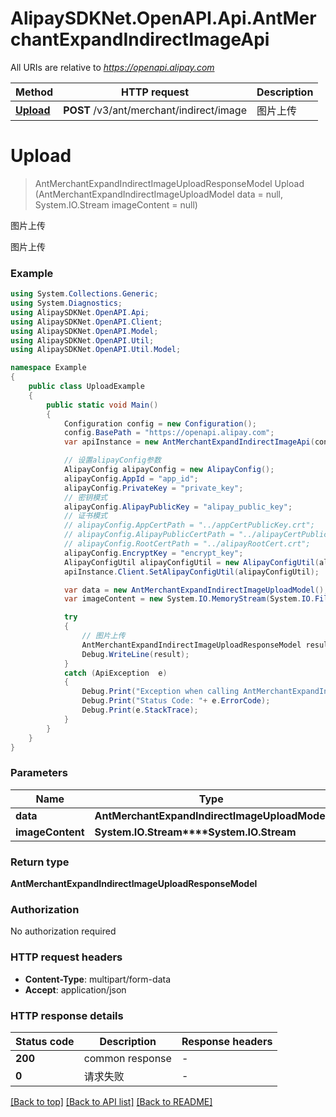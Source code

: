 # AlipaySDKNet.OpenAPI.Api.AntMerchantExpandIndirectImageApi

All URIs are relative to *https://openapi.alipay.com*

Method | HTTP request | Description
------------- | ------------- | -------------
[**Upload**](AntMerchantExpandIndirectImageApi.md#upload) | **POST** /v3/ant/merchant/indirect/image | 图片上传


<a name="upload"></a>
# **Upload**
> AntMerchantExpandIndirectImageUploadResponseModel Upload (AntMerchantExpandIndirectImageUploadModel data = null, System.IO.Stream imageContent = null)

图片上传

图片上传

### Example
```csharp
using System.Collections.Generic;
using System.Diagnostics;
using AlipaySDKNet.OpenAPI.Api;
using AlipaySDKNet.OpenAPI.Client;
using AlipaySDKNet.OpenAPI.Model;
using AlipaySDKNet.OpenAPI.Util;
using AlipaySDKNet.OpenAPI.Util.Model;

namespace Example
{
    public class UploadExample
    {
        public static void Main()
        {
            Configuration config = new Configuration();
            config.BasePath = "https://openapi.alipay.com";
            var apiInstance = new AntMerchantExpandIndirectImageApi(config);

            // 设置alipayConfig参数
            AlipayConfig alipayConfig = new AlipayConfig();
            alipayConfig.AppId = "app_id";
            alipayConfig.PrivateKey = "private_key";
            // 密钥模式
            alipayConfig.AlipayPublicKey = "alipay_public_key";
            // 证书模式
            // alipayConfig.AppCertPath = "../appCertPublicKey.crt";
            // alipayConfig.AlipayPublicCertPath = "../alipayCertPublicKey_RSA2.crt";
            // alipayConfig.RootCertPath = "../alipayRootCert.crt";
            alipayConfig.EncryptKey = "encrypt_key";
            AlipayConfigUtil alipayConfigUtil = new AlipayConfigUtil(alipayConfig);
            apiInstance.Client.SetAlipayConfigUtil(alipayConfigUtil);

            var data = new AntMerchantExpandIndirectImageUploadModel(); // AntMerchantExpandIndirectImageUploadModel |  (optional) 
            var imageContent = new System.IO.MemoryStream(System.IO.File.ReadAllBytes("/path/to/file.txt"));  // System.IO.Stream |  (optional) 

            try
            {
                // 图片上传
                AntMerchantExpandIndirectImageUploadResponseModel result = apiInstance.Upload(data, imageContent);
                Debug.WriteLine(result);
            }
            catch (ApiException  e)
            {
                Debug.Print("Exception when calling AntMerchantExpandIndirectImageApi.Upload: " + e.Message );
                Debug.Print("Status Code: "+ e.ErrorCode);
                Debug.Print(e.StackTrace);
            }
        }
    }
}
```

### Parameters

Name | Type | Description  | Notes
------------- | ------------- | ------------- | -------------
 **data** | **AntMerchantExpandIndirectImageUploadModel**|  | [optional] 
 **imageContent** | **System.IO.Stream****System.IO.Stream**|  | [optional] 

### Return type

**AntMerchantExpandIndirectImageUploadResponseModel**

### Authorization

No authorization required

### HTTP request headers

 - **Content-Type**: multipart/form-data
 - **Accept**: application/json


### HTTP response details
| Status code | Description | Response headers |
|-------------|-------------|------------------|
| **200** | common response |  -  |
| **0** | 请求失败 |  -  |

[[Back to top]](#) [[Back to API list]](../README.md#documentation-for-api-endpoints) [[Back to README]](../README.md)

